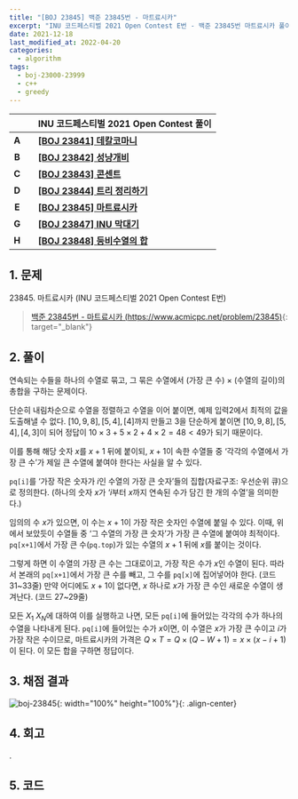 ```yaml
---
title: "[BOJ 23845] 백준 23845번 - 마트료시카"
excerpt: "INU 코드페스티벌 2021 Open Contest E번 - 백준 23845번 마트료시카 풀이"
date: 2021-12-18
last_modified_at: 2022-04-20
categories:
  - algorithm
tags:
  - boj-23000-23999
  - c++
  - greedy
---
```


|||INU 코드페스티벌 2021 Open Contest 풀이|
|:---:|:---:|:---|
|**A**||**[[BOJ 23841] 데칼코마니](https://burningfalls.github.io/algorithm/boj-23841/)**|
|**B**||**[[BOJ 23842] 성냥개비](https://burningfalls.github.io/algorithm/boj-23842/)**|
|**C**||**[[BOJ 23843] 콘센트](https://burningfalls.github.io/algorithm/boj-23843/)**|
|**D**||**[[BOJ 23844] 트리 정리하기](https://burningfalls.github.io/algorithm/boj-23844/)**|
|**E**||**[[BOJ 23845] 마트료시카](https://burningfalls.github.io/algorithm/boj-23845/)**|
|**G**||**[[BOJ 23847] INU 막대기](https://burningfalls.github.io/algorithm/boj-23847/)**|
|**H**||**[[BOJ 23848] 등비수열의 합](https://burningfalls.github.io/algorithm/boj-23848/)**|

## 1. 문제
$23845$. 마트료시카 (INU 코드페스티벌 2021 Open Contest E번)

> [백준 23845번 - 마트료시카 (https://www.acmicpc.net/problem/23845)](https://www.acmicpc.net/problem/23845){: target="_blank"}

## 2. 풀이

연속되는 수들을 하나의 수열로 묶고, 그 묶은 수열에서 (가장 큰 수) $\times$ (수열의 길이)의 총합을 구하는 문제이다. 

단순히 내림차순으로 수열을 정렬하고 수열을 이어 붙이면, 예제 입력2에서 최적의 값을 도출해낼 수 없다. $[10,9,8], [5,4], [4]$까지 만들고 $3$을 단순하게 붙이면 $[10,9,8], [5,4], [4,3]$이 되어 정답이 $10\times 3+5\times 2+4\times 2=48<49$가 되기 때문이다. 

이를 통해 해당 숫자 $x$를 $x+1$ 뒤에 붙이되, $x+1$이 속한 수열들 중 ‘각각의 수열에서 가장 큰 수’가 제일 큰 수열에 붙여야 한다는 사실을 알 수 있다.
 
`pq[i]`를 ‘가장 작은 숫자가 $i$인 수열의 가장 큰 숫자’들의 집합(자료구조: 우선순위 큐)으로 정의한다. (하나의 숫자 $x$가 ‘$i$부터 $x$까지 연속된 수가 담긴 한 개의 수열’을 의미한다.)

임의의 수 $x$가 있으면, 이 수는 $x+1$이 가장 작은 숫자인 수열에 붙일 수 있다. 이때, 위에서 보았듯이 수열들 중 ‘그 수열의 가장 큰 숫자’가 가장 큰 수열에 붙여야 최적이다. `pq[x+1]`에서 가장 큰 수(`pq.top`)가 있는 수열의 $x+1$ 뒤에 $x$를 붙이는 것이다. 

그렇게 하면 이 수열의 가장 큰 수는 그대로이고, 가장 작은 수가 $x$인 수열이 된다. 따라서 본래의 `pq[x+1]`에서 가장 큰 수를 빼고, 그 수를 `pq[x]`에 집어넣어야 한다. (코드 31~33줄) 만약 어디에도 $x+1$이 없다면, $x$ 하나로 $x$가 가장 큰 수인 새로운 수열이 생겨난다. (코드 27~29줄)

모든 $X_1~X_N$에 대하여 이를 실행하고 나면, 모든 `pq[i]`에 들어있는 각각의 수가 하나의 수열을 나타내게 된다. `pq[i]`에 들어있는 수가 $x$이면, 이 수열은 $x$가 가장 큰 수이고 $i$가 가장 작은 수이므로, 마트료시카의 가격은 $Q \times T = Q \times (Q - W + 1) = x \times (x - i + 1)$ 이 된다. 이 모든 합을 구하면 정답이다.


## 3. 채점 결과

![boj-23845](https://user-images.githubusercontent.com/30232837/160958164-20e22b84-4614-46dd-974a-6466d19bff5d.png "boj-23845"){: width="100%" height="100%"}{: .align-center}

## 4. 회고

.

## 5. 코드

<script src="https://gist.github.com/BurningFalls/6016e18e209f7bafad30485e43a9f18a.js"></script>